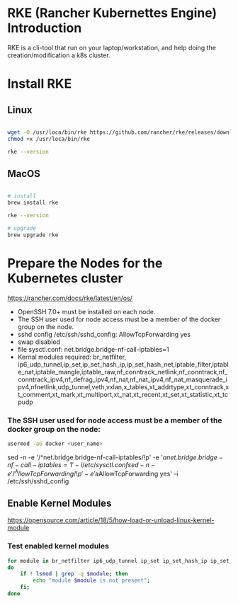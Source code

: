 # RKE (Rancher Kubernettes Engine) Introduction
RKE is a cli-tool that run on your laptop/workstation, and help doing the creation/modification a k8s cluster.

# Install RKE

## Linux

```bash

wget -O /usr/loca/bin/rke https://github.com/rancher/rke/releases/download/v1.2.2/rke_linux-amd64
chmod +x /usr/loca/bin/rke

rke --version

```

## MacOS
```bash

# install
brew install rke

rke --version

# upgrade
brew upgrade rke

```


# Prepare the Nodes for the Kubernetes cluster
https://rancher.com/docs/rke/latest/en/os/

- OpenSSH 7.0+ must be installed on each node.
- The SSH user used for node access must be a member of the docker group on the node.
- sshd config /etc/ssh/sshd_config: AllowTcpForwarding yes
- swap disabled
- file sysctl.conf: net.bridge.bridge-nf-call-iptables=1
- Kernal modules required: br_netfilter, ip6_udp_tunnel,ip_set,ip_set_hash_ip,ip_set_hash_net,iptable_filter,iptable_nat,iptable_mangle,iptable_raw,nf_conntrack_netlink,nf_conntrack,nf_conntrack_ipv4,nf_defrag_ipv4,nf_nat,nf_nat_ipv4,nf_nat_masquerade_ipv4,nfnetlink,udp_tunnel,veth,vxlan,x_tables,xt_addrtype,xt_conntrack,xt_comment,xt_mark,xt_multiport,xt_nat,xt_recent,xt_set,xt_statistic,xt_tcpudp


### The SSH user used for node access must be a member of the docker group on the node:

```bash
usermod -aG docker <user_name>

```

sed -n -e '/^net\.bridge\.bridge-nf-call-iptables/!p' -e '$anet.bridge.bridge-nf-call-iptables = 1' -i /etc/sysctl.conf
sed -n -e '/^AllowTcpForwarding/!p' -e '$aAllowTcpForwarding yes' -i /etc/ssh/sshd_config

## Enable Kernel Modules
https://opensource.com/article/18/5/how-load-or-unload-linux-kernel-module

### Test enabled kernel modules

```bash
for module in br_netfilter ip6_udp_tunnel ip_set ip_set_hash_ip ip_set_hash_net iptable_filter iptable_nat iptable_mangle iptable_raw nf_conntrack_netlink nf_conntrack nf_conntrack_ipv4   nf_defrag_ipv4 nf_nat nf_nat_ipv4 nf_nat_masquerade_ipv4 nfnetlink udp_tunnel veth vxlan x_tables xt_addrtype xt_conntrack xt_comment xt_mark xt_multiport xt_nat xt_recent xt_set  xt_statistic xt_tcpudp;
do
    if ! lsmod | grep -q $module; then
        echo "module $module is not present";
    fi;
done
```     